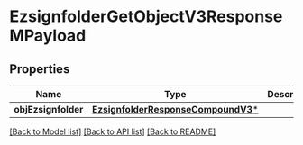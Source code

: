 # EzsignfolderGetObjectV3ResponseMPayload

## Properties
Name | Type | Description | Notes
------------ | ------------- | ------------- | -------------
**objEzsignfolder** | [**EzsignfolderResponseCompoundV3***](EzsignfolderResponseCompoundV3.md) |  | 

[[Back to Model list]](../README.md#documentation-for-models) [[Back to API list]](../README.md#documentation-for-api-endpoints) [[Back to README]](../README.md)


